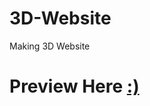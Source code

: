# 3D-Website
 Making 3D Website 

# Preview Here <a href = https://abhijeetsingh610.github.io/3D-Website/>:)</a>


